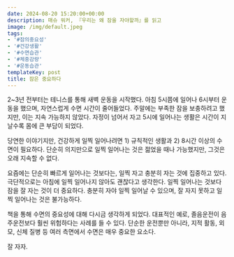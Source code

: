 ```yaml
---
date: 2024-08-20 15:20:00+00:00
description: 매슈 워커, 『우리는 왜 잠을 자야할까』를 읽고
image: /img/default.jpeg
tags:
- '#잠의중요성'
- '#건강생활'
- '#수면습관'
- '#체중감량'
- '#운동습관'
templateKey: post
title: 잠은 중요하다
---
```

2~3년 전부터는 테니스를 통해 새벽 운동을 시작했다. 아침 5시쯤에 일어나 6시부터 운동을 했으며, 자연스럽게 수면 시간이 줄어들었다. 주말에는 부족한 잠을 보충하려고 했지만, 이는 지속 가능하지 않았다. 자정이 넘어서 자고 5시에 일어나는 생활은 시간이 지날수록 몸에 큰 부담이 되었다.

당연한 이야기지만, 건강하게 일찍 일어나려면 1) 규칙적인 생활과 2) 8시간 이상의 수면이 필요하다. 단순히 의지만으로 일찍 일어나는 것은 젊었을 때나 가능했지만, 그것은 오래 지속할 수 없다.

요즘에는 단순히 빠르게 일어나는 것보다는, 일찍 자고 충분히 자는 것에 집중하고 있다. 극단적으로는 아침에 일찍 일어나지 않아도 괜찮다고 생각한다. 일찍 일어나는 것보다 잠을 잘 자는 것이 더 중요하다. 충분히 자야 일찍 일어날 수 있으며, 잘 자지 못하고 일찍 일어나는 것은 불가능하다.

책을 통해 수면의 중요성에 대해 다시금 생각하게 되었다. 대표적인 예로, 졸음운전이 음주운전보다 훨씬 위험하다는 사례를 들 수 있다. 단순한 운전뿐만 아니라, 지적 활동, 외모, 신체 질병 등 여러 측면에서 수면은 매우 중요한 요소다.

잘 자자.